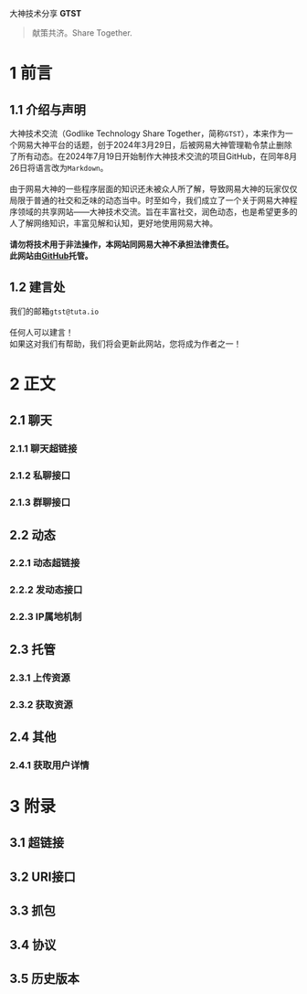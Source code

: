 大神技术分享 
__GTST__
> 献策共济。Share Together.

# 1 前言
## 1.1 介绍与声明
大神技术交流（Godlike Technology Share Together，简称`GTST`），本来作为一个网易大神平台的话题，创于2024年3月29日，后被网易大神管理勒令禁止删除了所有动态。在2024年7月19日开始制作大神技术交流的项目GitHub，在同年8月26日将语言改为`Markdown`。<br /><br />
由于网易大神的一些程序层面的知识还未被众人所了解，导致网易大神的玩家仅仅局限于普通的社交和乏味的动态当中。时至如今，我们成立了一个关于网易大神程序领域的共享网站——大神技术交流。旨在丰富社交，润色动态，也是希望更多的人了解网络知识，丰富见解和认知，更好地使用网易大神。<br /><br />
__请勿将技术用于非法操作，本网站同网易大神不承担法律责任。__<br />
__此网站由[GitHub](https://github.com)托管。__
## 1.2 建言处
我们的邮箱`gtst@tuta.io`<br /><br />
任何人可以建言！<br />
如果这对我们有帮助，我们将会更新此网站，您将成为作者之一！
# 2 正文
## 2.1 聊天
### 2.1.1 聊天超链接
### 2.1.2 私聊接口
### 2.1.3 群聊接口
## 2.2 动态
### 2.2.1 动态超链接
### 2.2.2 发动态接口
### 2.2.3 IP属地机制
## 2.3 托管
### 2.3.1 上传资源
### 2.3.2 获取资源
## 2.4 其他
### 2.4.1 获取用户详情
# 3 附录
## 3.1 超链接
## 3.2 URI接口
## 3.3 抓包
## 3.4 协议
## 3.5 历史版本
